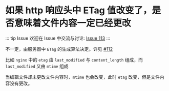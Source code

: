# 如果 http 响应头中 ETag 值改变了，是否意味着文件内容一定已经更改



::: tip Issue 
 欢迎在 Issue 中交流与讨论: [Issue 113](https://github.com/shfshanyue/Daily-Question/issues/113) 
:::

不一定，由服务器中 `ETag` 的生成算法决定。详见 [#112](https://github.com/shfshanyue/Daily-Question/issues/112)

比如 `nginx` 中的 `etag` 由 `last_modified` 与 `content_length` 组成，而 `last_modified` 又由 `mtime` 组成

当编辑文件却未更改文件内容时，`mtime` 也会改变，此时 `etag` 改变，但是文件内容没有更改。